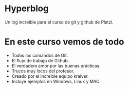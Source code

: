 # Hyperblog
Un log increíble para el curso de git y github de Platzi.

# En este curso vemos de todo
- Todos los comandos de Git.
- El flujo de trabajo de Github.
- El verdadero amor por las buenas prácticas.
- Trucos muy locos del profesor.
- Creado por el increible equipo kraiver.
- Incluye ejemplos en Windows, Linux y MAC.
